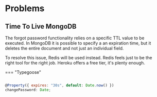 # Problems

## Time To Live MongoDB

The forgot password functionality relies on a specific TTL value to be executed. In MongoDB it is possible to specify a an expiration time, but it deletes the entire document and not just an individual field.

To resolve this issue, Redis will be used instead. Redis feels just to be the right tool for the right job. Heroku offers a free tier, it's plenty enough.

=== "Typegoose"

```javascript

@Property({ expires: "30s", default: Date.now() })
changePassword: Date;
```
